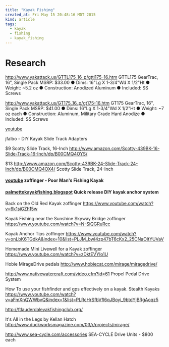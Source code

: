 ```yaml
---
title: "Kayak Fishing"
created_at: Fri May 15 20:48:16 MDT 2015
kind: article
tags:
  - kayak
  - fishing
  - kayak_fishing
---
```


# Research
http://www.yakattack.us/GTTL175_16_p/gttl175-16.htm
GTTL175 GearTrac, 16", Single Pack
MSRP: $33.00
● Dims: 16"Lg X 1-3/4"Wd X 1/2"Ht
● Weight: ~5.2 oz
● Construction: Anodized Aluminum
● Included: SS Screws

http://www.yakattack.us/GT175_16_p/gt175-16.htm
GT175 GearTrac, 16", Single Pack
MSRP: $41.00
● Dims: 16"Lg X 1-3/4"Wd X 1/2"Ht
● Weight: ~7 oz each
● Construction: Aluminum, Military Grade Hard Anodize
● Included: SS Screws

[youtube]()

jfalbo - DIY Kayak Slide Track Adapters

$9
Scotty Slide Track, 16-Inch
http://www.amazon.com/Scotty-439BK-16-Slide-Track-16-Inch/dp/B00CMQ4OYS/

$13
http://www.amazon.com/Scotty-439BK-24-Slide-Track-24-Inch/dp/B00CMQ4OX4/
Scotty Slide Track, 24-Inch

#### [youtube](https://www.youtube.com/watch?v=0OnxGU-i_z4) zoffinger - Poor Man's Fishing Kayak


#### [palmettokayakfishing.blogspot](http://www.palmettokayakfishing.blogspot.com/2011/11/quick-release-diy-kayak-anchor-system.html) Quick release DIY kayak anchor system


Back on the Old Red Kayak
zoffinger
https://www.youtube.com/watch?v=6k1siGZh15w




Kayak Fishing near the Sunshine Skyway Bridge
zoffinger 
https://www.youtube.com/watch?v=N-SiQGRuRcc




Kayak Anchor Tips
zoffinger 
https://www.youtube.com/watch?v=onLbK6TGdkA&index=10&list=PLJM_bwl4zp47bT6cKx2_25CNaOItYUVaV



Homemade Mini Livewell for a Kayak
zoffinger 
https://www.youtube.com/watch?v=zDktEVYIo1U



Hobie MirageDrive pedals
http://www.hobiecat.com/mirage/miragedrive/





http://www.nativewatercraft.com/video.cfm?id=61
Propel Pedal Drive System





How To use your fishfinder and gps effectively on a kayak.
Stealth Kayaks 
https://www.youtube.com/watch?v=aFmXnQWWbvQ&index=1&list=PLRcHrSfbVfl6qJBoyi_9btdYjBRgAoqz5


http://ftlauderdaleyakfishingclub.org/



It's All in the Legs
by Kellan Hatch
http://www.duckworksmagazine.com/03/r/projects/mirage/




http://www.sea-cycle.com/accessories
SEA-CYCLE Drive Units - $800 each

